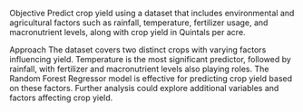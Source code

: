 Objective
Predict crop yield using a dataset that includes environmental and agricultural factors such as rainfall, temperature, fertilizer usage, and macronutrient levels, along with crop yield in Quintals per acre.

Approach
The dataset covers two distinct crops with varying factors influencing yield. Temperature is the most significant predictor, followed by rainfall, with fertilizer and macronutrient levels also playing roles. The Random Forest Regressor model is effective for predicting crop yield based on these factors. Further analysis could explore additional variables and factors affecting crop yield.